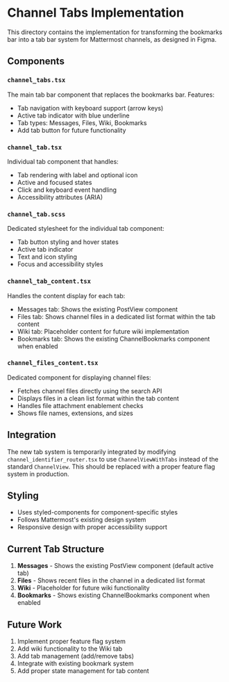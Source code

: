 # Channel Tabs Implementation

This directory contains the implementation for transforming the bookmarks bar into a tab bar system for Mattermost channels, as designed in Figma.

## Components

### `channel_tabs.tsx`
The main tab bar component that replaces the bookmarks bar. Features:
- Tab navigation with keyboard support (arrow keys)
- Active tab indicator with blue underline
- Tab types: Messages, Files, Wiki, Bookmarks
- Add tab button for future functionality

### `channel_tab.tsx`
Individual tab component that handles:
- Tab rendering with label and optional icon
- Active and focused states
- Click and keyboard event handling
- Accessibility attributes (ARIA)

### `channel_tab.scss`
Dedicated stylesheet for the individual tab component:
- Tab button styling and hover states
- Active tab indicator
- Text and icon styling
- Focus and accessibility styles

### `channel_tab_content.tsx`
Handles the content display for each tab:
- Messages tab: Shows the existing PostView component
- Files tab: Shows channel files in a dedicated list format within the tab content
- Wiki tab: Placeholder content for future wiki implementation
- Bookmarks tab: Shows the existing ChannelBookmarks component when enabled

### `channel_files_content.tsx`
Dedicated component for displaying channel files:
- Fetches channel files directly using the search API
- Displays files in a clean list format within the tab content
- Handles file attachment enablement checks
- Shows file names, extensions, and sizes

## Integration

The new tab system is temporarily integrated by modifying `channel_identifier_router.tsx` to use `ChannelViewWithTabs` instead of the standard `ChannelView`. This should be replaced with a proper feature flag system in production.

## Styling

- Uses styled-components for component-specific styles
- Follows Mattermost's existing design system
- Responsive design with proper accessibility support

## Current Tab Structure

1. **Messages** - Shows the existing PostView component (default active tab)
2. **Files** - Shows recent files in the channel in a dedicated list format
3. **Wiki** - Placeholder for future wiki functionality
4. **Bookmarks** - Shows existing ChannelBookmarks component when enabled

## Future Work

1. Implement proper feature flag system
2. Add wiki functionality to the Wiki tab
3. Add tab management (add/remove tabs)
4. Integrate with existing bookmark system
5. Add proper state management for tab content
